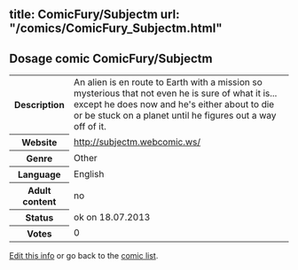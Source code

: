 title: ComicFury/Subjectm
url: "/comics/ComicFury_Subjectm.html"
---
Dosage comic ComicFury/Subjectm
-----------------------------------------

<p id="msg"></p>
<script type="text/javascript">
if (window.location.search === '?edit_info_mail=sent_ok') {
  var elem = document.getElementById("msg");
  elem.innerHTML = 'Edited information sucessfully sent for review, which is usually done daily. Thanks!';
  elem.className = 'ok';
}
</script>
<table class="comicinfo">
<tr>
<th>Description</th><td>An alien is en route to Earth with a mission so mysterious that not even he is sure of what it is... except he does now and he's either about to die or be stuck on a planet until he figures out a way off of it.</td>
</tr>
<tr>
<th>Website</th><td><a href="http://subjectm.webcomic.ws/">http://subjectm.webcomic.ws/</a></td>
</tr>
<tr>
<th>Genre</th><td>Other</td>
</tr>
<tr>
<th>Language</th><td>English</td>
</tr>
<tr>
<th>Adult content</th><td>no</td>
</tr>
<tr>
<th>Status</th><td>ok on 18.07.2013</td>
</tr>
<tr>
<th>Votes</th><td>0</td>
</tr>
</table>

[Edit this info](ComicFury_Subjectm_edit.html) or go back to the [comic list](../comic-index.html).
